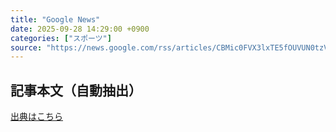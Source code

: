 ```yaml
---
title: "Google News"
date: 2025-09-28 14:29:00 +0900
categories: ["スポーツ"]
source: "https://news.google.com/rss/articles/CBMic0FVX3lxTE5fOUVUN0tzVVFVbDhIWEM5ekF5NHBaWjJHZVVMcXg0MzlRdVlvMHJ6MzZVdW9tNzVXMFpKX1J3T3QzNXZnNEs1YmZvOTR2ZzctbFJUMzdUNUhuN3hmV19VUzVaOVFic1I4a3JtN0hMNHFkSUE?oc=5"
---
```


## 記事本文（自動抽出）
<body class="y0K44d EA71Tc" id="readabilityBody"></body>

[出典はこちら](https://news.google.com/rss/articles/CBMic0FVX3lxTE5fOUVUN0tzVVFVbDhIWEM5ekF5NHBaWjJHZVVMcXg0MzlRdVlvMHJ6MzZVdW9tNzVXMFpKX1J3T3QzNXZnNEs1YmZvOTR2ZzctbFJUMzdUNUhuN3hmV19VUzVaOVFic1I4a3JtN0hMNHFkSUE?oc=5)
